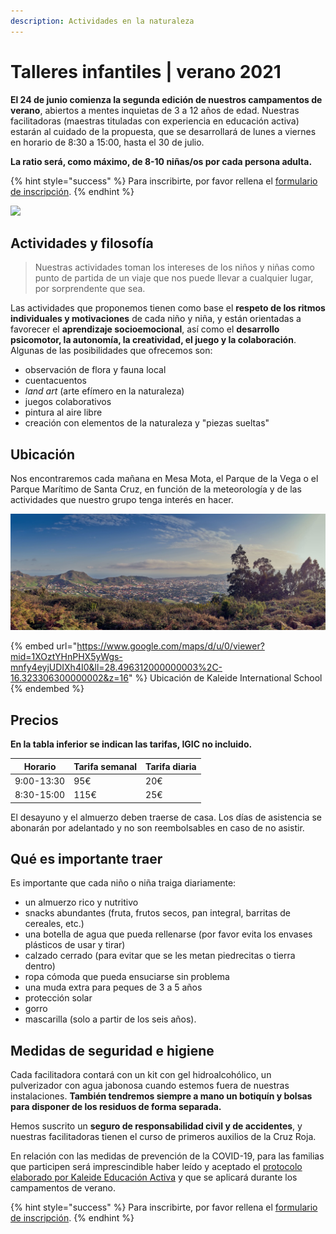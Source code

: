 ```yaml
---
description: Actividades en la naturaleza
---
```


# Talleres infantiles | verano 2021

**El 24 de junio comienza la segunda edición de nuestros campamentos de verano**, abiertos a mentes inquietas de 3 a 12 años de edad. Nuestras facilitadoras (maestras tituladas con experiencia en educación activa) estarán al cuidado de la propuesta, que se desarrollará de lunes a viernes en horario de 8:30 a 15:00, hasta el 30 de julio.&#x20;

**La ratio será, como máximo, de 8-10 niñas/os por cada persona adulta.**

{% hint style="success" %}
Para inscribirte, por favor rellena el [formulario de inscripción](https://docs.google.com/forms/d/e/1FAIpQLSc40F1ZH87-5l9027sS50HJMuBxqjVzsovuffph\_dRGtfrN7A/viewform?usp=sf\_link).
{% endhint %}

![](.gitbook/assets/Pintura.jpg)

## Actividades y filosofía

> Nuestras actividades toman los intereses de los niños y niñas como punto de partida de un viaje que nos puede llevar a cualquier lugar, por sorprendente que sea.

Las actividades que proponemos tienen como base el **respeto de los ritmos individuales y motivaciones** de cada niño y niña, y están orientadas a favorecer el **aprendizaje socioemocional**, así como el **desarrollo psicomotor, la autonomía, la creatividad, el juego y la colaboración**. Algunas de las posibilidades que ofrecemos son:

* observación de flora y fauna local
* cuentacuentos
* _land art_ (arte efímero en la naturaleza)
* juegos colaborativos
* pintura al aire libre
* creación con elementos de la naturaleza y "piezas sueltas"

## Ubicación

Nos encontraremos cada mañana en Mesa Mota, el Parque de la Vega o el Parque Marítimo de Santa Cruz, en función de la meteorología y de las actividades que nuestro grupo tenga interés en hacer.

![](<.gitbook/assets/mesa mota.jpg>)

{% embed url="https://www.google.com/maps/d/u/0/viewer?mid=1XOztYHnPHX5yWgs-mnfy4eyjUDIXh4I0&ll=28.496312000000003%2C-16.323306300000002&z=16" %}
Ubicación de Kaleide International School
{% endembed %}

## Precios

**En la tabla inferior se indican las tarifas, IGIC no incluido.**

| Horario    | Tarifa semanal | Tarifa diaria |
| ---------- | -------------- | ------------- |
| 9:00-13:30 | 95€            | 20€           |
| 8:30-15:00 | 115€           | 25€           |

El desayuno y el almuerzo deben traerse de casa. Los días de asistencia se abonarán por adelantado y no son reembolsables en caso de no asistir.

## Qué es importante traer

Es importante que cada niño o niña traiga diariamente:

* un almuerzo rico y nutritivo&#x20;
* snacks abundantes (fruta, frutos secos, pan integral, barritas de cereales, etc.)
* una botella de agua que pueda rellenarse (por favor evita los envases plásticos de usar y tirar)
* calzado cerrado (para evitar que se les metan piedrecitas o tierra dentro)
* ropa cómoda que pueda ensuciarse sin problema
* una muda extra para peques de 3 a 5 años
* protección solar
* gorro
* mascarilla (solo a partir de los seis años).

## Medidas de seguridad e higiene

Cada facilitadora contará con un kit con gel hidroalcohólico, un pulverizador con agua jabonosa cuando estemos fuera de nuestras instalaciones. **También tendremos siempre a mano un botiquín y bolsas para disponer de los residuos de forma separada.**

Hemos suscrito un **seguro de responsabilidad civil y de accidentes**, y nuestras facilitadoras tienen el curso de primeros auxilios de la Cruz Roja.&#x20;

En relación con las medidas de prevención de la COVID-19, para las familias que participen será imprescindible haber leído y aceptado el [protocolo elaborado por Kaleide Educación Activa](protocolo-para-la-prevencion-de-la-covid-19.md) y que se aplicará durante los campamentos de verano.

{% hint style="success" %}
Para inscribirte, por favor rellena el [formulario de inscripción](https://docs.google.com/forms/d/e/1FAIpQLSc40F1ZH87-5l9027sS50HJMuBxqjVzsovuffph\_dRGtfrN7A/viewform?usp=sf\_link).
{% endhint %}

